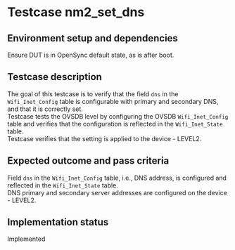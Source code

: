 # Testcase nm2_set_dns

## Environment setup and dependencies

Ensure DUT is in OpenSync default state, as is after boot.

## Testcase description

The goal of this testcase is to verify that the field `dns` in the `Wifi_Inet_Config` table is configurable with primary
and secondary DNS, and that it is correctly set.\
Testcase tests the OVSDB level by configuring the OVSDB
`Wifi_Inet_Config` table and verifies that the configuration is reflected in the `Wifi_Inet_State` table.\
Testcase
verifies that the setting is applied to the device - LEVEL2.

## Expected outcome and pass criteria

Field `dns` in the `Wifi_Inet_Config` table, i.e., DNS address, is configured and reflected in the `Wifi_Inet_State`
table.\
DNS primary and secondary server addresses are configured on the device - LEVEL2.

## Implementation status

Implemented
